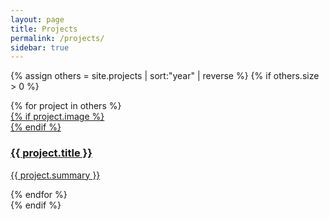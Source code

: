 ```yaml
---
layout: page
title: Projects
permalink: /projects/
sidebar: true
---
```

{% assign others = site.projects 
   | sort:"year" 
   | reverse %}
{% if others.size > 0 %}
<section class="alt-projects">
  <div class="alt-grid">
    {% for project in others %}
      <article class="alt-card">
        <a href="{{ project.url }}" class="alt-card__link">
          {% if project.image %}
            <div
              class="alt-card__thumb"
              style="background-image:url('{{ project.image | relative_url }}')"
            ></div>
          {% endif %}
          <div class="alt-card__body">
            <h3 class="alt-card__title">{{ project.title }}</h3>
            <p class="alt-card__summary">{{ project.summary }}</p>
          </div>
        </a>
      </article>
    {% endfor %}
  </div>
</section>
{% endif %}